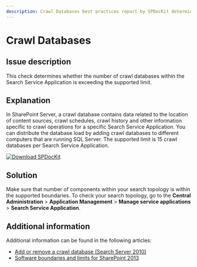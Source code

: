 ```yaml
---
description: Crawl Databases best practices report by SPDocKit determines whether the number of crawl databases within the Search Service Application is exceeding the supported limit.
---
```


# Crawl Databases

## Issue description

This check determines whether the number of crawl databases within the Search Service Application is exceeding the supported limit.

## Explanation

In SharePoint Server, a crawl database contains data related to the location of content sources, crawl schedules, crawl history and other information specific to crawl operations for a specific Search Service Application. You can distribute the database load by adding crawl databases to different computers that are running SQL Server. The supported limit is 15 crawl databases per Search Service Application.

[![Download SPDocKit](/img/spdockit-download.png)](http://bit.ly/2US0Zna)

## Solution

Make sure that number of components within your search topology is within the supported boundaries. To check your search topology, go to the **Central Administration** &gt; **Application Management** &gt; **Manage service applications** &gt; **Search Service Application**.

## Additional information

Additional information can be found in the following articles:

* [Add or remove a crawl database \(Search Server 2010\)](https://technet.microsoft.com/en-us/library/ff428106%28v=office.14%29.aspx)
* [Software boundaries and limits for SharePoint 2013](https://technet.microsoft.com/en-us/library/cc678868.aspx)

